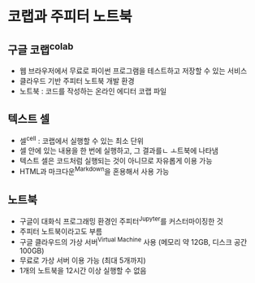 # 코랩과 주피터 노트북
## 구글 코랩<sup>colab</sup>
- 웹 브라우저에서 무료로 파이썬 프로그램을 테스트하고 저장할 수 있는 서비스
- 클라우드 기반 주피터 노트북 개발 환경
- 노트북 : 코드를 작성하는 온라인 에디터 코랩 파일
## 텍스트 셀
- 셀<sup>cell</sup> : 코랩에서 실행할 수 있는 최소 단위
- 셀 안에 있는 내용을 한 번에 실행하고, 그 결과를ㄴ ㅗ트북에 나타냄
- 텍스트 셀은 코드처럼 실행되는 것이 아니므로 자유롭게 이용 가능
- HTML과 마크다운<sup>Markdown</sup>을 혼용해서 사용 가능

## 노트북
- 구글이 대화식 프로그래밍 환경인 주피터<sup>Jupyter</sup>를 커스터마이징한 것
- 주피터 노트북이라고도 부름
- 구글 클라우드의 가상 서버<sup>Virtual Machine</sup> 사용 (메모리 약 12GB, 디스크 공간 100GB)
- 무료로 가상 서버 이용 가능 (최대 5개까지)
- 1개의 노트북을 12시간 이상 실행할 수 없음
